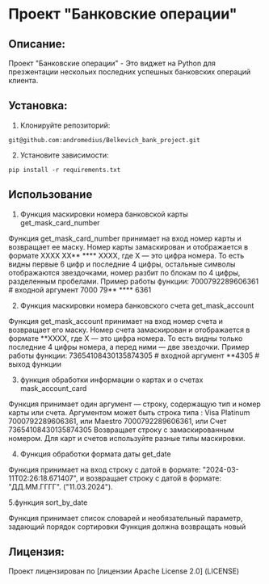 # Проект "Банковские операции"

## Описание:

Проект "Банковские операции" - Это виджет на Python для презжентации нескольих последних
успешных банковских операций клиента. 

## Установка:

1. Клонируйте репозиторий:
```
git@github.com:andromedius/Belkevich_bank_project.git
```

2. Установите зависимости:
```
pip install -r requirements.txt
```
## Иcпользование

1. Функция маскировки номера банковской карты
get_mask_card_number

Функция get_mask_card_number принимает на вход номер карты и возвращает ее маску. 
Номер карты замаскирован и отображается в формате 
XXXX XX** **** XXXX, где 
X — это цифра номера. То есть видны первые 6 цифр и последние 4 цифры, остальные символы 
отображаются звездочками, номер разбит по блокам по 4 цифры, разделенным пробелами. 
Пример работы функции:
7000792289606361     # входной аргумент
7000 79** **** 6361


2. Функция маскировки номера банковского счета 
get_mask_account

Функция get_mask_account принимает на вход номер счета и возвращает его маску. 
Номер счета замаскирован и отображается в формате 
**XXXX, где 
X — это цифра номера. То есть видны только последние 4 цифры номера, 
а перед ними — две звездочки. Пример работы функции:
73654108430135874305  # входной аргумент
**4305  # выход функции

3. функция обработки информации о картах и о счетах 
mask_account_card

Функция принимает один аргумент — строку, содержащую тип и номер карты или счета.
Аргументом может быть строка типа :
Visa Platinum 7000792289606361, или 
Maestro 7000792289606361, или 
Счет 73654108430135874305
Возвращает строку с замаскированным номером. Для карт и счетов используйте разные типы маскировки. 

4. Функция обработки формата даты get_date

Функция принимает на вход строку с датой в формате: "2024-03-11T02:26:18.671407", и возвращает 
строку с датой в формате: "ДД.ММ.ГГГГ".
 ("11.03.2024").

 5.функция sort_by_date

 Функция принимает список словарей и необязательный параметр, задающий порядок сортировки 
 Функция должна возвращать новый

## Лицензия:

Проект лицензирован по [лицензии Apache License 2.0] (LICENSE)
